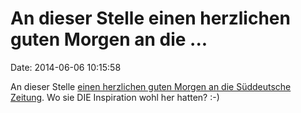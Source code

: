An dieser Stelle einen herzlichen guten Morgen an die \...
==========================================================

Date: 2014-06-06 10:15:58

An dieser Stelle [einen herzlichen guten Morgen an die Süddeutsche
Zeitung](http://sz.de/1.1978144). Wo sie DIE Inspiration wohl her
hatten? :-)
